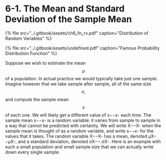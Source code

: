 # 6-1. The Mean and Standard Deviation of the Sample Mean

{% file src="../.gitbook/assets/ch6\_fn\_rv.pdf" caption="Distribution of Random Variables" %}

{% file src="../.gitbook/assets/undefined.pdf" caption="Famous Probability Distribution Function" %}

 Suppose we wish to estimate the mean $$μ$$ of a population. In actual practice we would typically take just one sample. Imagine however that we take sample after sample, all of the same size $$n,$$ and compute the sample mean $$x$$ of each one. We will likely get a different value of x−−x- each time. The sample mean x−−x- is a random variable: it varies from sample to sample in a way that cannot be predicted with certainty. We will write X−−X- when the sample mean is thought of as a random variable, and write x−−x- for the values that it takes. The random variable X−−X- has a mean, denoted μX−−μX-, and a standard deviation, denoted σX−−.σX-. Here is an example with such a small population and small sample size that we can actually write down every single sample.

